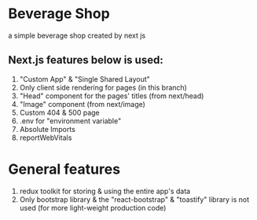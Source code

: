 # Beverage Shop

a simple beverage shop created by next js

## Next.js features below is used:

1. "Custom App" & "Single Shared Layout"
2. Only client side rendering for pages (in this branch)
3. "Head" component for the pages' titles (from next/head)
4. "Image" component (from next/image)
5. Custom 404 & 500 page
6. .env for "environment variable"
7. Absolute Imports
8. reportWebVitals

# General features

1. redux toolkit for storing & using the entire app's data
2. Only bootstrap library & the "react-bootstrap" & "toastify" library is not used (for more light-weight production code)
